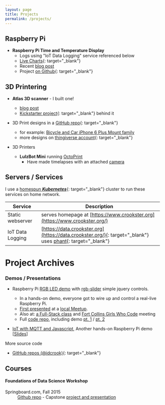 ```yaml
---
layout: page
title: Projects
permalink: /projects/
---
```


## Raspberry Pi

- **Raspberry Pi Time and Temperature Display**
  - Logs using "IoT Data Logging" service referenced below
  - [Live Charts](https://github.crookster.org/timetemp/){: target="_blank"}
  - Recent [blog post](/Moving-Indoor-Weather-Logging-To-Phant/)
  - Project [on Github](https://github.com/idcrook/timetemp){: target="_blank"}

## 3D Printering

- **Atlas 3D scanner** - I built one!
  - [blog post](/Atlas3D-scanner-ftw/)
  - [Kickstarter project](https://www.kickstarter.com/projects/1545315380/atlas-3d-the-3d-scanner-you-print-and-build-yourse){: target="_blank"} behind it
- 3D Print designs in a [GitHub repo](https://github.com/idcrook/psychic-winner){: target="_blank"}
  - for example: [Bicycle and Car iPhone 6 Plus Mount family](https://github.com/idcrook/psychic-winner/blob/master/iphone_6plus_mount_family/README.md)
  - more designs on [thingiverse account](http://www.thingiverse.com/dpc/designs){: target="_blank"}

- 3D Printers
  - **LulzBot Mini** running [OctoPrint](http://octoprint.org)
    - Have made timelapses with an attached [camera](https://www.youtube.com/watch?v=2JExahTK4Vo&feature=youtu.be)

## Servers / Services


I use a [homespun **_Kubernetes_**](https://github.com/idcrook/kubernetes-homespun){: target="_blank"} cluster to run these services on home network.

| Service | Description |
| --- | --- |
| Static webserver | serves homepage at [https://www.crookster.org](https://www.crookster.org/) |
| IoT Data Logging | [https://data.crookster.org](https://data.crookster.org/){: target="_blank"} uses [phant]("https://github.com/idcrook/phant){: target="_blank"} |


# Project Archives

### Demos / Presentations

- Raspberry Pi [RGB LED demo](http://idcrook.github.io/rpi-hw-js-demo/) with [rgb-slider](https://github.com/idcrook/rgb-slider) simple jquery controls.
    - In a hands-on demo, everyone got to wire up and control a real-live Raspberry Pi.
	- [First presented](/Raspberry-Pi-and-JavaScript-Jam/) at a [local Meetup](http://www.meetup.com/NoCo-JavaScript-Meetup/events/224542835/).
    -  Also at: [a Full-Stack class](/More-RasPi-Javascript/) and [Fort Collins Girls Who Code](/Even-More-RasPi-Javascript/) meeting
	- Full [code repo](https://github.com/idcrook/rpi-hw-js-demo), including demo [pt. 1](https://github.com/idcrook/rpi-hw-js-demo/blob/gh-pages/demo_notes/demo1.md) / [pt. 2](https://github.com/idcrook/rpi-hw-js-demo/blob/gh-pages/demo_notes/demo2.md)

- [IoT with MQTT and Javascript](https://github.com/idcrook/rpi-iot-demo-2017), Another hands-on Raspberry Pi demo [[Slides](http://idcrook.github.io/rpi-iot-demo-2017/presentation.html)]

More source code

 - [GitHub repos (@idcrook)](https://github.com/idcrook?tab=repositories){: target="_blank"}


## Courses

#### Foundations of Data Science Workshop
<dl>
  <dt>Springboard.com, Fall 2015</dt>
  <dd>
    <a href="https://github.com/idcrook/SR_Foundations_DS_Fall_2015" target="_blank">Github repo</a> - Capstone <a href="https://github.com/idcrook/SR_Foundations_DS_Fall_2015/tree/master/capstone" target="_blank">project and presentation</a>
  </dd>
</dl>
